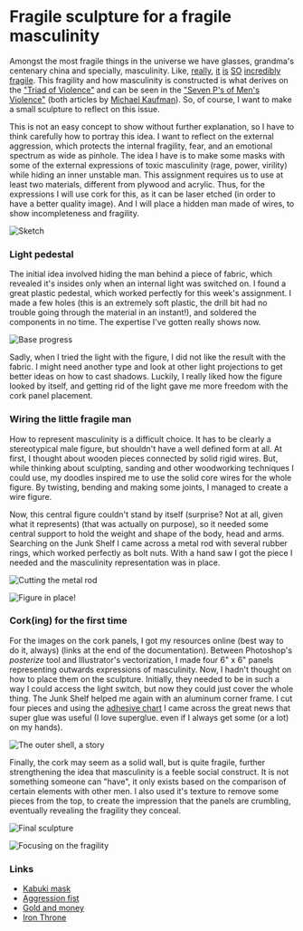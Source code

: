 # Fragile sculpture for a fragile masculinity

Amongst the most fragile things in the universe we have glasses, grandma's centenary china and specially, masculinity. Like, [really](https://www.buzzfeed.com/lukebailey/masculinity-is-still-fracturing-all-the-time?utm_term=.keoE84Y85#.slGDZYoZx), [it](http://www.huffingtonpost.com/entry/art-masculinity-queer-man-up-exhibition_us_5874ebe1e4b02b5f858b0bb0) [is](https://medium.com/applied-intersectionality/if-men-are-so-strong-then-why-is-masculinity-so-fragile-331d0b7c5fa6) [SO](http://www.latimes.com/fashion/alltherage/la-ar-masculinity-fragile-20150923-htmlstory.html) [incredibly](https://www.indy100.com/article/men-so-fragile-7519941) [fragile](https://twitter.com/hashtag/masculinitysofragile?lang=en).
This fragility and how masculinity is constructed is what derives on the ["Triad of Violence"](http://ecbiz194.inmotionhosting.com/~micha383/wp-content/uploads/2016/03/Kaufman-1987-The-Construction-of-Masculinity-and-the-Triad-of-Mens-Violence-in-Michael-Kaufman-ed.-Beyond-Patriarchy-Essays-by-Men-on-Pleasure-Power-and-%E2%80%A6.pdf) and can be seen in the ["Seven P's of Men's Violence"](http://ecbiz194.inmotionhosting.com/~micha383/wp-content/uploads/2016/03/Kaufman-1987-The-Construction-of-Masculinity-and-the-Triad-of-Mens-Violence-in-Michael-Kaufman-ed.-Beyond-Patriarchy-Essays-by-Men-on-Pleasure-Power-and-%E2%80%A6.pdf) (both articles by [Michael Kaufman](http://michaelkaufman.com/)). So, of course, I want to make a small sculpture to reflect on this issue. <!--more-->

This is not an easy concept to show without further explanation, so I have to think carefully how to portray this idea. I want to reflect on the external aggression, which protects the internal fragility, fear, and an emotional spectrum as wide as pinhole. The idea I have is to make some masks with some of the external expressions of toxic masculinity (rage, power, virility) while hiding an inner unstable man.
This assignment requires us to use at least two materials, different from plywood and acrylic.  Thus, for the expressions I will use cork for this, as it can be laser etched (in order to have a better quality image). And I will place a hidden man made of wires, to show incompleteness and fragility.

![Sketch](fab0501_sketch.jpg)


### Light pedestal

The initial idea involved hiding the man behind a piece of fabric, which revealed it's insides only when an internal light was switched on. I found a great plastic pedestal, which worked perfectly for this week's assignment. I made a few holes (this is an extremely soft plastic, the drill bit had no trouble going through the material in an instant!), and soldered the components in no time. The expertise I've gotten really shows now.

![Base progress](fab0502_base.gif)

Sadly, when I tried the light with the figure, I did not like the result with the fabric. I might need another type and look at other light projections to get better ideas on how to cast shadows. Luckily, I really liked how the figure looked by itself, and getting rid of the light gave me more freedom with the cork panel placement.



### Wiring the little fragile man

How to represent masculinity is a difficult choice. It has to be clearly a stereotypical male figure, but shouldn't have a well defined form at all. At first, I thought about wooden pieces connected by solid rigid wires. But, while thinking about sculpting, sanding and other woodworking techniques I could use, my doodles inspired me to use the solid core wires for the whole figure. By twisting, bending and making some joints, I managed to create a wire figure.

Now, this central figure couldn't stand by itself (surprise? Not at all, given what it represents) (that was actually on purpose), so it needed some central support to hold the weight and shape of the body, head and arms. Searching on the Junk Shelf I came across a metal rod with several rubber rings, which worked perfectly as bolt nuts. With a hand saw I got the piece I needed and the masculinity representation was in place.

![Cutting the metal rod](fab0503_rod.jpg)

![Figure in place!](fab0504_figure.jpg)



### Cork(ing) for the first time

For the images on the cork panels, I got my resources online (best way to do it, always) (links at the end of the documentation). Between Photoshop's *posterize* tool and Illustrator's vectorization, I made four 6" x 6" panels representing outwards expressions of masculinity. Now, I hadn't thought on how to place them on the sculpture. Initially, they needed to be in such a way I could access the light switch, but now they could just cover the whole thing. The Junk Shelf helped me again with an aluminum corner frame. I cut four pieces and using the [adhesive chart](http://i1.wp.com/makezine.com/wp-content/uploads/2016/03/adhesive_chart_big.png) I came across the great news that super glue was useful (I love superglue. even if I always get some (or a lot) on my hands).

![The outer shell, a story](fab0505_struct.gif)

Finally, the cork may seem as a solid wall, but is quite fragile, further strengthening the idea that masculinity is a feeble social construct. It is not something someone can "have", it only exists based on the comparison of certain elements with other men. I also used it's texture to remove some pieces from the top, to create the impression that the panels are crumbling, eventually revealing the fragility they conceal.

![Final sculpture](fab0506_final1.jpg)

![Focusing on the fragility](fab0506_final2.jpg)


### Links
- [Kabuki mask](https://twitter.com/kabukimaskshop)
- [Aggression fist](https://dpurb.com/2014/04/21/essay-aggression-the-biological-psychological-explanations/)
- [Gold and money](https://www.funzug.com/index.php/wallpapers/amazing-money-and-gold-wallpapers.html)
- [Iron Throne](https://ph-live-03.slatic.net/p/3/hbo-po21-game-of-thrones-iron-throne-black-1450198822-708465-1.jpg)
